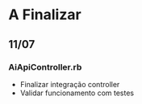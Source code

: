 # A Finalizar
## 11/07
### AiApiController.rb
- Finalizar integração controller
- Validar funcionamento com testes

